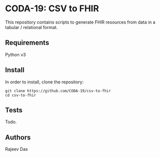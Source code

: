 # CODA-19: CSV to FHIR

This repository contains scripts to generate FHIR resources from data in a tabular / relational format.

## Requirements

Python v3

## Install

In order to install, clone the repository:

```
git clone https://github.com/CODA-19/csv-to-fhir
cd csv-to-fhir
```

## Tests

Todo.

## Authors

Rajeev Das
